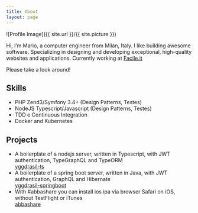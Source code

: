 ```yaml
---
title: About
layout: page
---
```

![Profile Image]({{ site.url }}/{{ site.picture }})

<p>
Hi, I’m Mario, a computer engineer from Milan, Italy. I like building awesome software. Specializing in designing and developing  exceptional, high-quality websites and applications. Currently working at <a href="https://facile.it" target="_blank">Facile.it</a></p>
<p>Please take a look around!</p>

<h2>Skills</h2>

<ul class="skill-list">
	<li>PHP Zend3/Symfony 3.4+ (Design Patterns, Testes)</li>
	<li>NodeJS Typescript/Javascript (Design Patterns, Testes)</li>
	<li>TDD e Continuous Integration</li>
	<li>Docker and Kubernetes</li>
</ul>

<h2>Projects</h2>

<ul>
	<li>
		<div>A boilerplate of a nodejs server, written in Typescript, with JWT authentication, TypeGraphQL and TypeORM
			<br>
			<a href="https://github.com/mabuonomo/yggdrasil-ts" target="_blank">yggdrasil-ts</a>
		</div>
	</li>
	<li>
		<div>A boilerplate of a spring boot server, written in Java, with JWT authentication, GraphQL and Hibernate
			<br>
			<a href="https://github.com/mabuonomo/yggdrasil-springboot" target="_blank">yggdrasil-springboot</a>
		</div>
	</li>
	<li>
		<div>With #abbashare you can install ios ipa via browser Safari on iOS, without TestFlight or iTunes
			<br>
			<a href="https://github.com/mabuonomo/abbashare_web" target="_blank">abbashare</a>
		</div>
	</li>
</ul>
